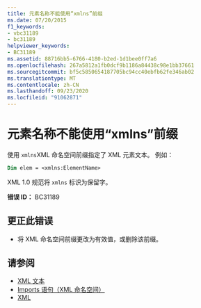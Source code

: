 ```yaml
---
title: 元素名称不能使用“xmlns”前缀
ms.date: 07/20/2015
f1_keywords:
- vbc31189
- bc31189
helpviewer_keywords:
- BC31189
ms.assetid: 88716bb5-6766-4180-b2ed-1d1bee0ff7a6
ms.openlocfilehash: 267a5812a1fb0dcf9b1186a84438c98e1bb37661
ms.sourcegitcommit: bf5c5850654187705bc94cc40ebfb62fe346ab02
ms.translationtype: MT
ms.contentlocale: zh-CN
ms.lasthandoff: 09/23/2020
ms.locfileid: "91062871"
---
```

# <a name="element-names-cannot-use-the-xmlns-prefix"></a>元素名称不能使用“xmlns”前缀

使用 `xmlns`XML 命名空间前缀指定了 XML 元素文本。 例如：  
  
```vb  
Dim elem = <xmlns:ElementName>  
```  
  
 XML 1.0 规范将 `xmlns` 标识为保留字。  
  
 **错误 ID：** BC31189  
  
## <a name="to-correct-this-error"></a>更正此错误  
  
- 将 XML 命名空间前缀更改为有效值，或删除该前缀。  
  
## <a name="see-also"></a>请参阅

- [XML 文本](../language-reference/xml-literals/index.md)
- [Imports 语句（XML 命名空间）](../language-reference/statements/imports-statement-xml-namespace.md)
- [XML](../programming-guide/language-features/xml/index.md)

